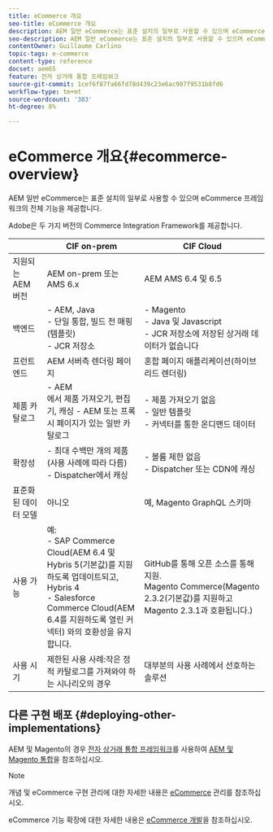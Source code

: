 ```yaml
---
title: eCommerce 개요
seo-title: eCommerce 개요
description: AEM 일반 eCommerce는 표준 설치의 일부로 사용할 수 있으며 eCommerce 프레임워크의 전체 기능을 제공합니다.
seo-description: AEM 일반 eCommerce는 표준 설치의 일부로 사용할 수 있으며 eCommerce 프레임워크의 전체 기능을 제공합니다.
contentOwner: Guillaume Carlino
topic-tags: e-commerce
content-type: reference
docset: aem65
feature: 전자 상거래 통합 프레임워크
source-git-commit: 1cef6f87fa66fd78d439c23e6ac907f9531b8fd6
workflow-type: tm+mt
source-wordcount: '303'
ht-degree: 8%

---
```


# eCommerce 개요{#ecommerce-overview}

AEM 일반 eCommerce는 표준 설치의 일부로 사용할 수 있으며 eCommerce 프레임워크의 전체 기능을 제공합니다.

Adobe은 두 가지 버전의 Commerce Integration Framework를 제공합니다.

|  | CIF on-prem | CIF Cloud |
|-------------------------|--------------------------------------------------------------------------------------------------------------------------------------------------------------------------------------------------------|------------------------------------------------------------------------------------------------------------------------|
| 지원되는 AEM 버전 | AEM on-prem 또는 AMS 6.x | AEM AMS 6.4 및 6.5 |
| 백엔드 | - AEM, Java <br> - 단일 통합, 빌드 전 매핑(템플릿)<br> - JCR 저장소 | - Magento <br> - Java 및 Javascript <br> - JCR 저장소에 저장된 상거래 데이터가 없습니다 |
| 프런트엔드 | AEM 서버측 렌더링 페이지 | 혼합 페이지 애플리케이션(하이브리드 렌더링) |
| 제품 카탈로그 | - AEM <br>에서 제품 가져오기, 편집기, 캐싱 - AEM 또는 프록시 페이지가 있는 일반 카탈로그 | - 제품 가져오기 없음 <br> - 일반 템플릿 <br> - 커넥터를 통한 온디맨드 데이터 |
| 확장성 | - 최대 수백만 개의 제품(사용 사례에 따라 다름) <br> - Dispatcher에서 캐싱 | - 볼륨 제한 없음 <br> - Dispatcher 또는 CDN에 캐싱 |
| 표준화된 데이터 모델 | 아니오 | 예, Magento GraphQL 스키마 |
| 사용 가능 | 예:<br> - SAP Commerce Cloud(AEM 6.4 및 Hybris 5(기본값)를 지원하도록 업데이트되고, Hybris 4 <br>- Salesforce Commerce Cloud(AEM 6.4를 지원하도록 열린 커넥터) 와의 호환성을 유지합니다. | GitHub를 통해 오픈 소스를 통해 지원. <br> Magento Commerce(Magento 2.3.2(기본값)를 지원하고 Magento 2.3.1과 호환됩니다.) |
| 사용 시기 | 제한된 사용 사례:작은 정적 카탈로그를 가져와야 하는 시나리오의 경우 | 대부분의 사용 사례에서 선호하는 솔루션 |


## 다른 구현 배포 {#deploying-other-implementations}

AEM 및 Magento의 경우 [전자 상거래 통합 프레임워크](https://www.adobe.io/apis/experiencecloud/commerce-integration-framework/integrations.html)를 사용하여 [AEM 및 Magento 통합](https://www.adobe.io/apis/experiencecloud/commerce-integration-framework/integrations.html#!AdobeDocs/commerce-cif-documentation/master/integrations/02-AEM-Magento.md)을 참조하십시오.

>[!NOTE]
>
>개념 및 eCommerce 구현 관리에 대한 자세한 내용은 [eCommerce](/help/commerce/cif-classic/administering/ecommerce.md) 관리를 참조하십시오.
>
>eCommerce 기능 확장에 대한 자세한 내용은 [eCommerce 개발](/help/commerce/cif-classic/developing/ecommerce.md)을 참조하십시오.

